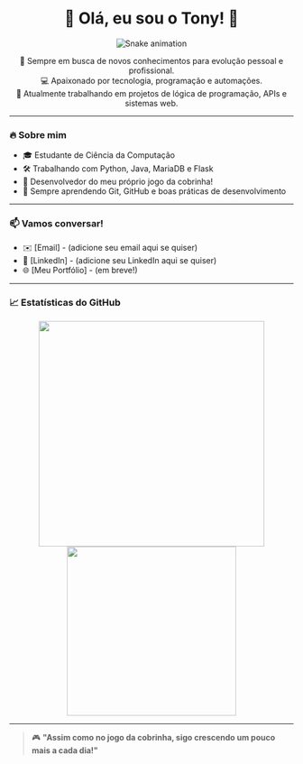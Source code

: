 <h1 align="center">🐍 Olá, eu sou o Tony! 🐍</h1>

<p align="center">
  <img src="https://raw.githubusercontent.com/antonioCtony/antonioCtony/output/github-contribution-grid-snake.svg" alt="Snake animation" />
</p>

<p align="center">
  🎯 Sempre em busca de novos conhecimentos para evolução pessoal e profissional.<br>
  💻 Apaixonado por tecnologia, programação e automações.<br>
  🚀 Atualmente trabalhando em projetos de lógica de programação, APIs e sistemas web.<br>
</p>

---

### 🔥 Sobre mim
- 🎓 Estudante de Ciência da Computação
- 🛠️ Trabalhando com Python, Java, MariaDB e Flask
- 🐍 Desenvolvedor do meu próprio jogo da cobrinha!
- 🌱 Sempre aprendendo Git, GitHub e boas práticas de desenvolvimento

---

### 📫 Vamos conversar!
- ✉️ [Email] - (adicione seu email aqui se quiser)
- 💼 [LinkedIn] - (adicione seu LinkedIn aqui se quiser)
- 🌐 [Meu Portfólio] - (em breve!)

---

### 📈 Estatísticas do GitHub
<p align="center">
  <img src="https://github-readme-stats.vercel.app/api?username=antonioCtony&show_icons=true&theme=dark" width="400"/>
  <img src="https://github-readme-stats.vercel.app/api/top-langs/?username=antonioCtony&layout=compact&theme=dark" width="300"/>
</p>

---

> 🎮 **"Assim como no jogo da cobrinha, sigo crescendo um pouco mais a cada dia!"**
